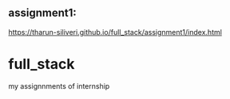 ## assignment1:
https://tharun-siliveri.github.io/full_stack/assignment1/index.html

# full_stack
my assignnments of internship

